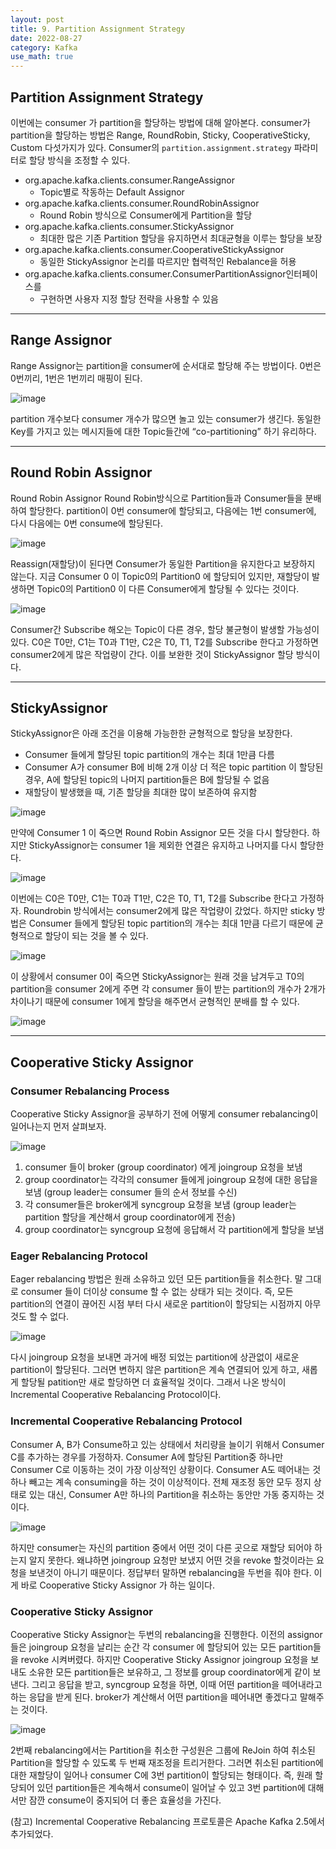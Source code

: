 ```yaml
---
layout: post
title: 9. Partition Assignment Strategy
date: 2022-08-27
category: Kafka
use_math: true
---
```



## Partition Assignment Strategy

이번에는 consumer 가 partition을 할당하는 방법에 대해 알아본다. consumer가 partition을 할당하는 방법은 Range, RoundRobin, Sticky, CooperativeSticky, Custom 다섯가지가 있다. Consumer의 `partition.assignment.strategy` 파라미터로 할당 방식을 조정할 수 있다. 

- org.apache.kafka.clients.consumer.RangeAssignor
  - Topic별로 작동하는 Default Assignor
- org.apache.kafka.clients.consumer.RoundRobinAssignor
  - Round Robin 방식으로 Consumer에게 Partition을 할당
- org.apache.kafka.clients.consumer.StickyAssignor
  - 최대한 많은 기존 Partition 할당을 유지하면서 최대균형을 이루는 할당을 보장
- org.apache.kafka.clients.consumer.CooperativeStickyAssignor
  - 동일한 StickyAssignor 논리를 따르지만 협력적인 Rebalance을 허용
- org.apache.kafka.clients.consumer.ConsumerPartitionAssignor인터페이스를
  - 구현하면 사용자 지정 할당 전략을 사용할 수 있음

---

## Range Assignor

Range Assignor는 partition을 consumer에 순서대로 할당해 주는 방법이다. 0번은 0번끼리, 1번은 1번끼리 매핑이 된다. 

![image](https://user-images.githubusercontent.com/61526722/187019262-be7abecb-4a3e-45d2-8e61-228ebaba57b5.png)

partition 개수보다 consumer 개수가 많으면 놀고 있는 consumer가 생긴다. 동일한 Key를 가지고 있는 메시지들에 대한 Topic들간에 “co-partitioning” 하기 유리하다.

---

## Round Robin Assignor

Round Robin Assignor Round Robin방식으로 Partition들과 Consumer들을 분배하여 할당한다. partition이 0번 consumer에 할당되고, 다음에는 1번 consumer에,  다시 다음에는 0번 consume에 할당된다. 

![image](https://user-images.githubusercontent.com/61526722/187019465-f33765f4-9421-4c6c-a180-b78928cb1c78.png)

Reassign(재할당)이 된다면 Consumer가 동일한 Partition을 유지한다고 보장하지 않는다. 지금 Consumer 0 이 Topic0의 Partition0 에 할당되어 있지만, 재할당이 발생하면 Topic0의 Partition0 이 다른 Consumer에게 할당될 수 있다는 것이다. 

![image](https://user-images.githubusercontent.com/61526722/187019608-d2ee5ce3-4cc7-44c2-a090-89feadc9a0fa.png)

Consumer간 Subscribe 해오는 Topic이 다른 경우, 할당 불균형이 발생할 가능성이 있다. C0은 T0만, C1는 T0과 T1만, C2은 T0, T1, T2를 Subscribe 한다고 가정하면 consumer2에게 많은 작업량이 간다. 이를 보완한 것이 StickyAssignor 할당 방식이다. 

---

## StickyAssignor


StickyAssignor은 아래 조건을 이용해 가능한한 균형적으로 할당을 보장한다. 

- Consumer 들에게 할당된 topic partition의 개수는 최대 1만큼 다름
- Consumer A가 consumer B에 비해 2개 이상 더 적은 topic partition 이 할당된 경우, A에 할당된 topic의 나머지 partition들은 B에 할당될 수 없음 
- 재할당이 발생했을 때, 기존 할당을 최대한 많이 보존하여 유지함


![image](https://user-images.githubusercontent.com/61526722/187019741-ff63fb9b-4d7e-4bc6-9ee5-2ea2df4686d7.png)


만약에 Consumer 1 이 죽으면 Round Robin Assignor 모든 것을 다시 할당한다. 하지만 StickyAssignor는 consumer 1을 제외한 연결은 유지하고 나머지를 다시 할당한다. 

![image](https://user-images.githubusercontent.com/61526722/187019826-95cd0ea0-f275-431c-9684-7f65f89b0ddf.png)

이번에는 C0은 T0만, C1는 T0과 T1만, C2은 T0, T1, T2를 Subscribe 한다고 가정하자. Roundrobin 방식에서는  consumer2에게 많은 작업량이 갔었다. 하지만 sticky 방법은 Consumer 들에게 할당된 topic partition의 개수는 최대 1만큼 다르기 때문에 균형적으로 할당이 되는 것을 볼 수 있다. 

![image](https://user-images.githubusercontent.com/61526722/187019910-d3083578-3c93-4ef8-a042-3cf642758de6.png)

이 상황에서 consumer 0이 죽으면 StickyAssignor는 원래 것을 남겨두고 T0의 partition을 consumer 2에게 주면 각 consumer 들이 받는 partition의 개수가 2개가 차이나기 때문에 consumer 1에게 할당을 해주면서 균형적인 분배를 할 수 있다. 

![image](https://user-images.githubusercontent.com/61526722/187019991-4588149a-6a17-4307-9434-672e97a1af0d.png)

---

## Cooperative Sticky Assignor

### Consumer Rebalancing Process

Cooperative Sticky Assignor을 공부하기 전에 어떻게 consumer rebalancing이 일어나는지 먼저 살펴보자. 

![image](https://user-images.githubusercontent.com/61526722/187020246-f70ef057-57b8-44d0-806b-e8c7352bb18a.png)


1. consumer 들이 broker (group coordinator) 에게 joingroup 요청을 보냄
2. group coordinator는 각각의 consumer 들에게 joingroup 요청에 대한 응답을 보냄 (group leader는 consumer 들의 순서 정보를 수신) 
3. 각 consumer들은 broker에게 syncgroup 요청을 보냄 (group leader는 partition 할당을 계산해서 group coordinator에게 전송)
4. group coordinator는 syncgroup 요청에 응답해서 각 partition에게 할당을 보냄 

### Eager Rebalancing Protocol

Eager rebalancing 방법은 원래 소유하고 있던 모든 partition들을 취소한다. 말 그대로 consumer 들이 더이상 consume 할 수 없는 상태가 되는 것이다. 즉, 모든 partition의 연결이 끊어진 시점 부터 다시 새로운 partition이 할당되는 시점까지 아무것도 할 수 없다. 

![image](https://user-images.githubusercontent.com/61526722/187020320-66de4d66-2ef7-40d2-b216-452721a52b19.png)

다시 joingroup 요청을 보내면 과거에 배정 되었는 partition에 상관없이 새로운 partition이 할당된다. 그러면 변하지 않은 partition은 계속 연결되어 있게 하고, 새롭게 할당될 patition만 새로 할당하면 더 효율적일 것이다. 그래서 나온 방식이 Incremental Cooperative Rebalancing Protocol이다. 

### Incremental Cooperative Rebalancing Protocol

Consumer A, B가 Consume하고 있는 상태에서 처리량을 늘이기 위해서 Consumer C를 추가하는 경우를 가정하자. Consumer A에 할당된 Partition중 하나만 Consumer C로 이동하는 것이 가장 이상적인 상황이다. Consumer A도 떼어내는 것 하나 빼고는 계속 consuming을 하는 것이 이상적이다. 전체 재조정 동안 모두 정지 상태로 있는 대신, Consumer A만 하나의 Partition을 취소하는 동안만 가동 중지하는 것이다. 

![image](https://user-images.githubusercontent.com/61526722/187020619-2c675f6d-8e6e-496b-a582-bd47047a39f3.png)

하지만 consumer는 자신의 partition 중에서 어떤 것이 다른 곳으로 재할당 되어야 하는지 알지 못한다. 왜냐하면 joingroup 요청만 보냈지 어떤 것을 revoke 할것이라는 요청을 보낸것이 아니기 때문이다. 정답부터 말하면 rebalancing을 두번을 줘야 한다. 이게 바로 Cooperative Sticky Assignor 가 하는 일이다. 

### Cooperative Sticky Assignor

Cooperative Sticky Assignor는 두번의 rebalancing을 진행한다. 이전의 assignor 들은 joingroup 요청을 날리는 순간 각 consumer 에 할당되어 있는 모든 partition들을 revoke 시켜버렸다. 하지만 Cooperative Sticky Assignor joingroup 요청을 보내도 소유한 모든 partition들은 보유하고, 그 정보를 group coordinator에게 같이 보낸다. 그리고 응답을 받고, syncgroup 요청을 하면, 이때 어떤 partition을 떼어내라고 하는 응답을 받게 된다. broker가 계산해서 어떤 partition을 떼어내면 좋겠다고 말해주는 것이다. 

![image](https://user-images.githubusercontent.com/61526722/187020666-8b0f4c0b-ed81-4edd-a587-05f9350b92e4.png)

2번째 rebalancing에서는 Partition을 취소한 구성원은 그룹에 ReJoin 하여 취소된 Partition을 할당할 수 있도록 두 번째 재조정을 트리거한다. 그러면 취소된 partition에 대한 재할당이 일어나 consumer C에 3번 partition이 할당되는 형태이다. 즉, 원래 할당되어 있던 partition들은 계속해서 consume이 일어날 수 있고 3번 partition에 대해서만 잠깐 consume이 중지되어 더 좋은 효율성을 가진다. 

(참고) Incremental Cooperative Rebalancing 프로토콜은 Apache Kafka 2.5에서 추가되었다.











